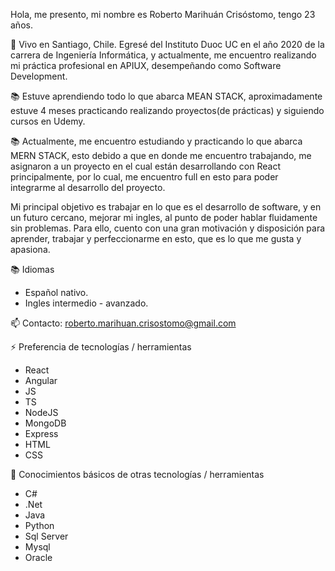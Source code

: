 Hola, me presento, mi nombre es Roberto Marihuán Crisóstomo, tengo 23 años.

🌱 Vivo en Santiago, Chile. Egresé del Instituto Duoc UC en el año 2020 de la carrera de Ingeniería Informática, y actualmente, me encuentro realizando mi práctica profesional en APIUX, desempeñando como Software Development.

📚 Estuve aprendiendo todo lo que abarca MEAN STACK, aproximadamente estuve 4 meses practicando realizando
proyectos(de prácticas) y siguiendo cursos en Udemy.

📚 Actualmente, me encuentro estudiando y practicando lo que abarca MERN STACK, esto debido a que en donde me encuentro trabajando, me asignaron a un proyecto en el cual están desarrollando con React principalmente, por lo cual, me encuentro full en esto para poder integrarme al desarrollo del proyecto.

Mi principal objetivo es trabajar en lo que es el desarrollo de software, y en un futuro cercano, mejorar mi ingles, al punto de poder hablar fluidamente sin problemas. Para ello, cuento con una gran motivación y disposición para aprender, trabajar y perfeccionarme en esto, que es lo que me gusta y apasiona.

📚 Idiomas
  * Español nativo.
  * Ingles intermedio - avanzado.
 
📫 Contacto: roberto.marihuan.crisostomo@gmail.com 

⚡ Preferencia de tecnologías / herramientas
  * React
  * Angular
  * JS
  * TS
  * NodeJS
  * MongoDB
  * Express
  * HTML
  * CSS
 
🌱 Conocimientos básicos de otras tecnologías / herramientas
  * C#
  * .Net
  * Java
  * Python
  * Sql Server
  * Mysql
  * Oracle



<!--
**robertomc20/robertomc20** is a ✨ _special_ ✨ repository because its `README.md` (this file) appears on your GitHub profile.

Here are some ideas to get you started:

- 🔭 I’m currently working on ...
- 🌱 I’m currently learning ...
- 👯 I’m looking to collaborate on ...
- 🤔 I’m looking for help with ...
- 💬 Ask me about ...
- 📫 How to reach me: ...
- 😄 Pronouns: ...
- ⚡ Fun fact: ...
-->
